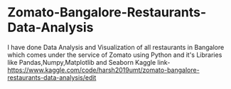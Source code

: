 # Zomato-Bangalore-Restaurants-Data-Analysis
I have done Data Analysis and Visualization of all restaurants in Bangalore which comes under the service of Zomato using Python and it's Libraries like Pandas,Numpy,Matplotlib and Seaborn
Kaggle link- https://www.kaggle.com/code/harsh2019umt/zomato-bangalore-restaurants-data-analysis/edit
